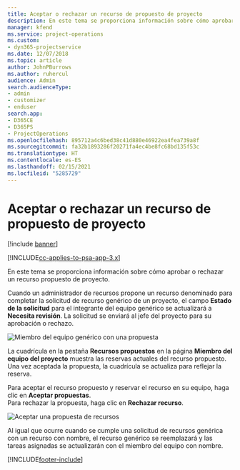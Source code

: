 ```yaml
---
title: Aceptar o rechazar un recurso de propuesto de proyecto
description: En este tema se proporciona información sobre cómo aprobar o rechazar un recurso propuesto de proyecto.
manager: kfend
ms.service: project-operations
ms.custom:
- dyn365-projectservice
ms.date: 12/07/2018
ms.topic: article
author: JohnPBurrows
ms.author: ruhercul
audience: Admin
search.audienceType:
- admin
- customizer
- enduser
search.app:
- D365CE
- D365PS
- ProjectOperations
ms.openlocfilehash: 895712a4c6bed38c41d880e46922ea4fea739a8f
ms.sourcegitcommit: fa32b1893286f20271fa4ec4be8fc68bd135f53c
ms.translationtype: HT
ms.contentlocale: es-ES
ms.lasthandoff: 02/15/2021
ms.locfileid: "5285729"
---
```

# <a name="accept-or-reject-a-proposed-project-resource"></a>Aceptar o rechazar un recurso de propuesto de proyecto

[!include [banner](../includes/psa-now-project-operations.md)]

[!INCLUDE[cc-applies-to-psa-app-3.x](../includes/cc-applies-to-psa-app-3x.md)]

En este tema se proporciona información sobre cómo aprobar o rechazar un recurso propuesto de proyecto.

Cuando un administrador de recursos propone un recurso denominado para completar la solicitud de recurso genérico de un proyecto, el campo **Estado de la solicitud** para el integrante del equipo genérico se actualizará a **Necesita revisión**. La solicitud se enviará al jefe del proyecto para su aprobación o rechazo.

![Miembro del equipo genérico con una propuesta](media/RM-how-to-19.png)

La cuadrícula en la pestaña **Recursos propuestos** en la página **Miembro del equipo del proyecto** muestra las reservas actuales del recurso propuesto. Una vez aceptada la propuesta, la cuadrícula se actualiza para reflejar la reserva. 

Para aceptar el recurso propuesto y reservar el recurso en su equipo, haga clic en **Aceptar propuestas**.  
Para rechazar la propuesta, haga clic en **Rechazar recurso**.

![Aceptar una propuesta de recursos](media/RM-how-to-20.png) 

Al igual que ocurre cuando se cumple una solicitud de recursos genérica con un recurso con nombre, el recurso genérico se reemplazará y las tareas asignadas se actualizarán con el miembro del equipo con nombre.


[!INCLUDE[footer-include](../includes/footer-banner.md)]